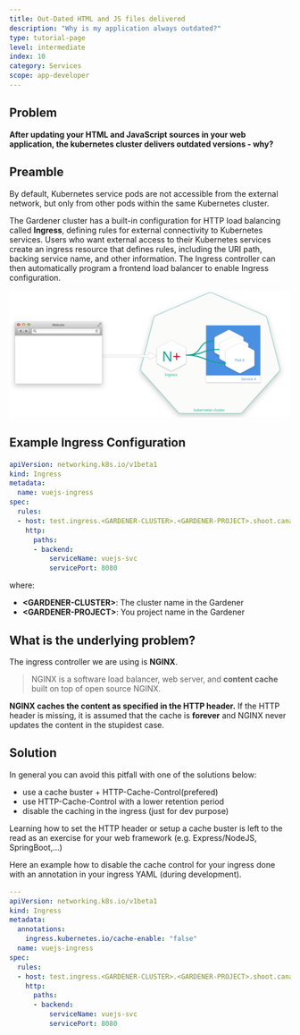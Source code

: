 ```yaml
---
title: Out-Dated HTML and JS files delivered
description: "Why is my application always outdated?"
type: tutorial-page
level: intermediate
index: 10
category: Services
scope: app-developer
---
```


## Problem

**After updating your HTML and JavaScript sources in your web application, 
the kubernetes cluster delivers outdated versions - why?**

## Preamble
By default, Kubernetes service pods are not accessible from the external 
network, but only from other pods within the same Kubernetes cluster. 

The Gardener cluster has a built-in configuration for HTTP load balancing called **Ingress**, 
defining rules for external connectivity to Kubernetes services. Users who want external access 
to their Kubernetes services create an ingress resource that defines rules, 
including the URI path, backing service name, and other information. The Ingress controller 
can then automatically program a frontend load balancer to enable Ingress configuration.

![nginx](howto-nginx.svg)


## Example Ingress Configuration

```yaml
apiVersion: networking.k8s.io/v1beta1
kind: Ingress
metadata:
  name: vuejs-ingress
spec:
  rules:
  - host: test.ingress.<GARDENER-CLUSTER>.<GARDENER-PROJECT>.shoot.canary.k8s-hana.ondemand.com
    http:
      paths:
      - backend:
          serviceName: vuejs-svc
          servicePort: 8080
```
where:
 - **&lt;GARDENER-CLUSTER&gt;**: The cluster name in the Gardener
 - **&lt;GARDENER-PROJECT&gt;**: You project name in the Gardener


## What is the underlying problem?

The ingress controller we are using is **NGINX**.

> NGINX  is a software load balancer, web server, and **content cache** built on top of open 
source NGINX.


**NGINX caches the content as specified in the HTTP header.** If the HTTP header is missing, 
it is assumed that the cache is **forever** and NGINX never updates the content in the 
stupidest case.

## Solution
In general you can avoid this pitfall with one of the solutions below:

 - use a cache buster + HTTP-Cache-Control(prefered)
 - use HTTP-Cache-Control with a lower retention period
 - disable the caching in the ingress (just for dev purpose)
 
Learning how to set the HTTP header or setup a cache buster is left to the read as an exercise
for your web framework (e.g. Express/NodeJS, SpringBoot,...)

Here an example how to disable the cache control for your ingress done with an annotation in your
 ingress YAML (during development).
 
```yaml
---
apiVersion: networking.k8s.io/v1beta1
kind: Ingress
metadata:
  annotations:
    ingress.kubernetes.io/cache-enable: "false"
  name: vuejs-ingress
spec:
  rules:
  - host: test.ingress.<GARDENER-CLUSTER>.<GARDENER-PROJECT>.shoot.canary.k8s-hana.ondemand.com
    http:
      paths:
      - backend:
          serviceName: vuejs-svc
          servicePort: 8080
```
